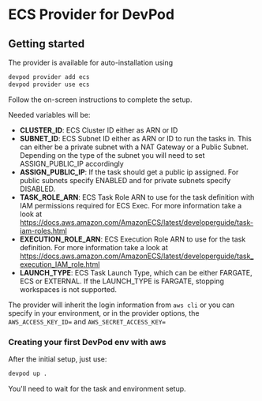 # ECS Provider for DevPod

## Getting started

The provider is available for auto-installation using 

```sh
devpod provider add ecs
devpod provider use ecs
```

Follow the on-screen instructions to complete the setup.

Needed variables will be:

- **CLUSTER_ID**: ECS Cluster ID either as ARN or ID
- **SUBNET_ID**: ECS Subnet ID either as ARN or ID to run the tasks in. This can either be a private subnet with a NAT Gateway or a Public Subnet. Depending on the type of the subnet you will need to set ASSIGN_PUBLIC_IP accordingly
- **ASSIGN_PUBLIC_IP**: If the task should get a public ip assigned. For public subnets specify ENABLED and for private subnets specify DISABLED.
- **TASK_ROLE_ARN**: ECS Task Role ARN to use for the task definition with IAM permissions required for ECS Exec. For more information take a look at https://docs.aws.amazon.com/AmazonECS/latest/developerguide/task-iam-roles.html
- **EXECUTION_ROLE_ARN**: ECS Execution Role ARN to use for the task definition. For more information take a look at https://docs.aws.amazon.com/AmazonECS/latest/developerguide/task_execution_IAM_role.html
- **LAUNCH_TYPE**: ECS Task Launch Type, which can be either FARGATE, ECS or EXTERNAL. If the LAUNCH_TYPE is FARGATE, stopping workspaces is not supported.

The provider will inherit the login information from `aws cli` or you can
specify in your environment, or in the provider options, the `AWS_ACCESS_KEY_ID=`
and `AWS_SECRET_ACCESS_KEY=`

### Creating your first DevPod env with aws

After the initial setup, just use:

```sh
devpod up .
```

You'll need to wait for the task and environment setup.
